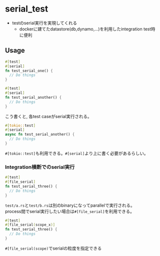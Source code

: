 # serial_test

* testのserial実行を実現してくれる
  * dockerに建てたdatastore(db,dynamo,...)を利用したintegration test時に便利


## Usage

```rust
#[test]
#[serial]
fn test_serial_one() {
  // Do things
}

#[test]
#[serial]
fn test_serial_another() {
  // Do things
}
```

こう書くと, 各test caseがserial実行される。

```rust
#[tokio::test]
#[serial]
async fn test_serial_another() {
  // Do things
}

```

`#[tokio::test]`も利用できる。`#[serial]`より上に書く必要があるらしい。

### Integration横断でのserial実行

```rust
#[test]
#[file_serial]
fn test_serial_three() {
  // Do things
}
```

`test/a.rs`と`test/b.rs`は別のbinaryになってparallelで実行される。  
process間でserial実行したい場合は`#[file_serial]`を利用できる。

```rust
#[test]
#[file_serial(scope_x)]
fn test_serial_three() {
  // Do things
}
```

`#[file_serial(scope)`でserialの粒度を指定できる
